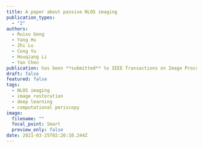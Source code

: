 ```yaml
---
title: A paper about passive NLOS imaging
publication_types:
  - "2"
authors:
  - Ruixu Geng 
  - Yang Hu
  - Zhi Lu
  - Cong Yu
  - Houqiang Li
  - Yan Chen
publication: has been **submitted** to IEEE Transactions on Image Processing
draft: false
featured: false
tags:
  - NLOS imaging
  - image restoration
  - deep learning
  - computational periscopy
image:
  filename: ""
  focal_point: Smart
  preview_only: false
date: 2021-03-25T02:26:10.244Z
---
```

